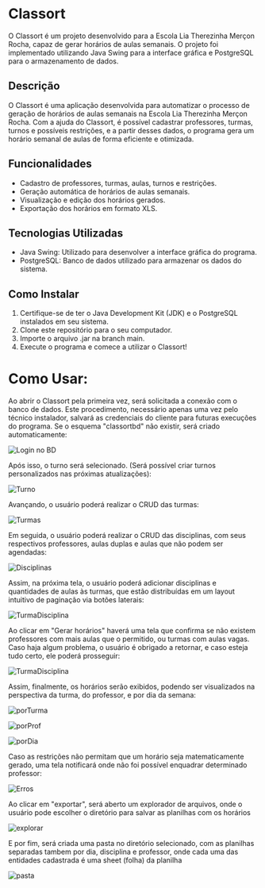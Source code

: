 # Classort

O Classort é um projeto desenvolvido para a Escola Lia Therezinha Merçon Rocha, capaz de gerar horários de aulas semanais. O projeto foi implementado utilizando Java Swing para a interface gráfica e PostgreSQL para o armazenamento de dados.

## Descrição

O Classort é uma aplicação desenvolvida para automatizar o processo de geração de horários de aulas semanais na Escola Lia Therezinha Merçon Rocha. Com a ajuda do Classort, é possível cadastrar professores, turmas, turnos e possíveis restrições, e a partir desses dados, o programa gera um horário semanal de aulas de forma eficiente e otimizada.

## Funcionalidades

- Cadastro de professores, turmas, aulas, turnos e restrições.
- Geração automática de horários de aulas semanais.
- Visualização e edição dos horários gerados.
- Exportação dos horários em formato XLS.

## Tecnologias Utilizadas

- Java Swing: Utilizado para desenvolver a interface gráfica do programa.
- PostgreSQL: Banco de dados utilizado para armazenar os dados do sistema.

## Como Instalar

1. Certifique-se de ter o Java Development Kit (JDK) e o PostgreSQL instalados em seu sistema.
2. Clone este repositório para o seu computador.
3. Importe o arquivo .jar na branch main.
5. Execute o programa e comece a utilizar o Classort!

# Como Usar:

Ao abrir o Classort pela primeira vez, será solicitada a conexão com o banco de dados. Este procedimento, necessário apenas uma vez pelo técnico instalador, salvará as credenciais do cliente para futuras execuções do programa. Se o esquema "classortbd" não existir, será criado automaticamente:

![Login no BD](img/1.png)

Após isso, o turno será selecionado. (Será possível criar turnos personalizados nas próximas atualizações):

![Turno](img/2.png)

Avançando, o usuário poderá realizar o CRUD das turmas:

![Turmas](img/3.png)

Em seguida, o usuário poderá realizar o CRUD das disciplinas, com seus respectivos professores, aulas duplas e aulas que não podem ser agendadas:

![Disciplinas](img/4.png)

Assim, na próxima tela, o usuário poderá adicionar disciplinas e quantidades de aulas às turmas, que estão distribuídas em um layout intuitivo de paginação via botões laterais:

![TurmaDisciplina](img/5.png)

Ao clicar em "Gerar horários" haverá uma tela que confirma se não existem professores com mais aulas que o permitido, ou turmas com aulas vagas. Caso haja algum problema, o usuário é obrigado a retornar, e caso esteja tudo certo, ele poderá prosseguir:

![TurmaDisciplina](img/6.png)

Assim, finalmente, os horários serão exibidos, podendo ser visualizados na perspectiva da turma, do professor, e por dia da semana:

![porTurma](img/7.png)

![porProf](img/8.png)

![porDia](img/9.png)

Caso as restrições não permitam que um horário seja matematicamente gerado, uma tela notificará onde não foi possível enquadrar determinado professor:

![Erros](img/10.png)

Ao clicar em "exportar", será aberto um explorador de arquivos, onde o usuário pode escolher o diretório para salvar as planilhas com os horários

![explorar](img/11.png)

E por fim, será criada uma pasta no diretório selecionado, com as planilhas separadas tambem por dia, disciplina e professor, onde cada uma das entidades cadastrada é uma sheet (folha) da planilha

![pasta](img/11.png)

